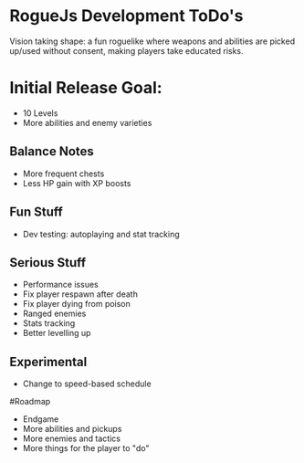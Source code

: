 # RogueJs Development ToDo's
Vision taking shape: a fun roguelike where weapons and abilities are picked up/used without consent,
making players take educated risks.

# Initial Release Goal:
* 10 Levels
* More abilities and enemy varieties

## Balance Notes
* More frequent chests
* Less HP gain with XP boosts

## Fun Stuff
* Dev testing: autoplaying and stat tracking

## Serious Stuff
* Performance issues
* Fix player respawn after death
* Fix player dying from poison
* Ranged enemies
* Stats tracking
* Better levelling up

## Experimental
* Change to speed-based schedule

#Roadmap
* Endgame
* More abilities and pickups
* More enemies and tactics
* More things for the player to "do"
